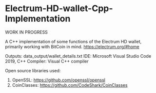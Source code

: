 # Electrum-HD-wallet-Cpp-Implementation
WORK IN PROGRESS

A C++ implementation of some functions of the Electrum HD wallet, primarily working with BitCoin in mind. https://electrum.org/#home

Outputs: data_output/wallet_details.txt
IDE: Microsoft Visual Studio Code 2019, C++ 
Compiler: Visual C++ compiler

Open source libraries used: 
1. OpenSSL: https://github.com/openssl/openssl
2. CoinClasses: https://github.com/CodeShark/CoinClasses
